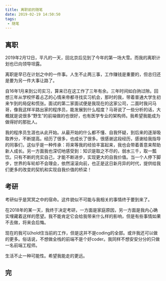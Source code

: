 ```yaml
---
title: 离职前的随笔
date: 2019-02-19 14:50:50
tags:
 - 随笔
---
```


## 离职

2019年2月12日，平凡的一天，回北京后见到了今年的第一场大雪。而我的离职计划也已向领导坦露。

离职是早已在计划之中的一件事。人生不止两三事，工作赚钱是重要的，但总归还是要为另一件大事让路了。

自16年1月来到公司实习，算来已在这工作了三年有余。三年时间如白驹过隙。回想三年从学校怀着忐忑的心情来帝都寻找实习机会，那时的我，带着普通大学生初来乍到的局促和慌张。面试的第二家面试便是我现在的这家公司，二面时我问马哥，像我这样半路出家的程序员，能发展到什么程度？马哥说了一些分析的话，大概就是说很多“野生”的前端做的也很好，也有医学专业的架构师。我希望我能成为做得好的那批人。

我的程序员生涯也从此开始。从最开始的什么都不懂、自我怀疑，到后来的逐渐吸取养分，不断提高。经历了很多，也成长了很多。很感谢这段经历，感谢给我指导的同事们，这似乎是一种传承：将来等我的经验丰富起来，我也会带着善意来帮助新人成长。另一方面我也深切地感受到：知识是取之不尽的，弱水三千，取一瓢饮。只有不断的充实自己，才能不断进步，实现更大的自我价值。当一个人停下脚步，世界的车轮却不会理会，依然滚滚向前，也正是这日新月异的时代，提供给我们更多的改变的契机和实现自我价值的桥梁！

## 考研

考研似乎是冥冥之中的宿命。这件貌似不可能与我相关的事情终于要到来了。

在2018年的某一天，我终于决定考研，一方面是家庭原因，另一方面是我内心确实埋藏着这样的愿望。我不能肯定它会给我带来什么样的影响，但是有些事情如果不去做，将来会后悔。

现在的我可以hold住当前的工作，但是这并不是coding的全部。或许我还可以做的更多。俗话说，不想做全栈的前端不是个好coder。我同样不想安安分分的只做一名前端工程师。

生活不止一种可能性。希望我能走的更远。

## 完










